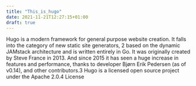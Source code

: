 ```yaml
---
title: "This_is_hugo"
date: 2021-11-21T12:27:15+01:00
draft: true
---
```


Hugo is a modern framework for general purpose website creation. It falls into the category of new static site generators, 2 based on the dynamic JAMstack architecture and is written entirely in Go. It was originally created by Steve France in 2013. And since 2015 it has seen a huge increase in features and performance, thanks to developer Bjørn Erik Pedersen (as of v0.14), and other contributors.3 Hugo is a licensed open source project under the Apache 2.0.4 License